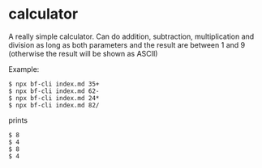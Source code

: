 # calculator

A really simple calculator. Can do addition, subtraction, multiplication and division as
long as both parameters and the result are between 1 and 9 (otherwise the result will be shown as ASCII)

Example:
```
$ npx bf-cli index.md 35+
$ npx bf-cli index.md 62-
$ npx bf-cli index.md 24*
$ npx bf-cli index.md 82/
```
prints
```
$ 8
$ 4
$ 8
$ 4
```
